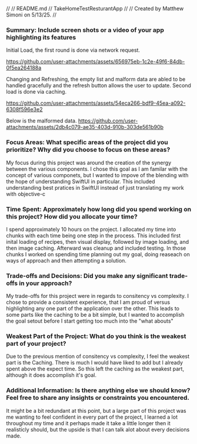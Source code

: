 //
//  README.md
//  TakeHomeTestResturantApp
//
//  Created by Matthew Simoni on 5/13/25.
//

### Summary: Include screen shots or a video of your app highlighting its features
Initial Load, the first round is done via network request.

https://github.com/user-attachments/assets/656975eb-1c2e-49f6-84db-0f5ea264188a
    
Changing and Refreshing, the empty list and malform data are abled to be handled gracefully and the refresh button allows the user to update. Second load is done via caching.

https://github.com/user-attachments/assets/54eca266-bdf9-45ea-a092-6308f596e3e2

Below is the malformed data.
https://github.com/user-attachments/assets/2db4c079-ae35-403d-910b-303de561b90b


### Focus Areas: What specific areas of the project did you prioritize? Why did you choose to focus on these areas?

My focus during this project was around the creation of the synergy between the various components. I chose this goal as I am familar with the concept of various componets, but I wanted to impove of the blending with the hope of understanding SwiftUI in particular. This included understanding best pratices in SwiftUI instead of just translating my work with objective-c

### Time Spent: Approximately how long did you spend working on this project? How did you allocate your time?
I spend approximately 10 hours on the project. I allocated my time into chunks with each time being one step in the process. This included first inital loading of recipes, then visual display, followed by image loading, and then image caching. Afterward was cleanup and included testing. In those chunks I worked on spending time planning out my goal, doing reaseach on ways of approach and then attempting a solution.

### Trade-offs and Decisions: Did you make any significant trade-offs in your approach?
My trade-offs for this project were in regards to consitency vs complexity. I chose to provide a consistent experience, that I am proud of versus highlighting any one part of the application over the other. This leads to some parts like the caching to be a bit simple, but I wanted to accomplish the goal setout before I start getting too much into the "what abouts"

### Weakest Part of the Project: What do you think is the weakest part of your project?
Due to the previous mention of consitency vs complexity, I feel the weakest part is the Caching. There is much I would have liked to add but I already spent above the expect time. So this left the caching as the weakest part, although it does accomplish it's goal.

### Additional Information: Is there anything else we should know? Feel free to share any insights or constraints you encountered.
It might be a bit redundant at this point, but a large part of this project was me wanting to feel confident in every part of the project, I learned a lot throughout my time and it perhaps made it take a little longer then it realisticly should, but the upside is that I can talk alot about every decisions made.
